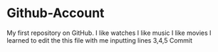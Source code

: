 # Github-Account
My first repository on GitHub.
I like watches
I like music
I like movies
I learned to edit the this file with me inputting lines 3,4,5
Commit
